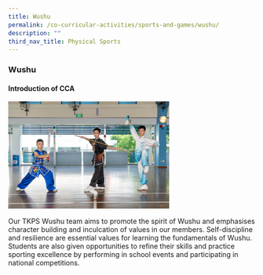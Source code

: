 ```yaml
---
title: Wushu
permalink: /co-curricular-activities/sports-and-games/wushu/
description: ""
third_nav_title: Physical Sports
---
```



### **Wushu**
#### **Introduction of CCA**
<img src="/images/sports3.jpg" style="width:65%">

Our TKPS Wushu team aims to promote the spirit of Wushu and emphasises character building and inculcation of values in our members. Self-discipline and resilience are essential values for learning the fundamentals of Wushu. Students are also given opportunities to refine their skills and practice sporting excellence by performing in school events and participating in national competitions.